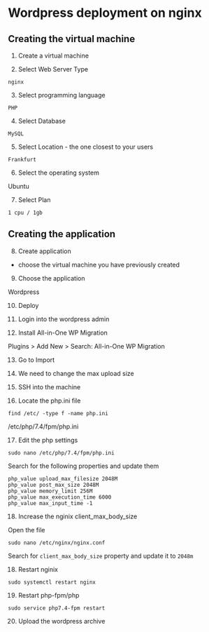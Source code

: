 # Wordpress deployment on nginx

##  Creating the virtual machine
1. Create a virtual machine

2. Select Web Server Type

```
nginx
```

3. Select programming language

```
PHP
```

4. Select Database

```
MySQL
```

5. Select Location - the one closest to your users

```
Frankfurt
```

6. Select the operating system

Ubuntu

7. Select Plan

```
1 cpu / 1gb
```

## Creating the application

8. Create application

- choose the virtual machine you have previously created

9. Choose the application

Wordpress

10. Deploy

11. Login into the wordpress admin

12. Install All-in-One WP Migration

Plugins > Add New > Search: All-in-One WP Migration

13. Go to Import

14. We need to change the max upload size

15. SSH into the machine

16. Locate the php.ini file

```
find /etc/ -type f -name php.ini
```

/etc/php/7.4/fpm/php.ini


17. Edit the php settings

```
sudo nano /etc/php/7.4/fpm/php.ini
```

Search for the following properties and update them

```
php_value upload_max_filesize 2048M
php_value post_max_size 2048M
php_value memory_limit 256M
php_value max_execution_time 6000
php_value max_input_time -1
```

18. Increase the nginix client_max_body_size

Open the file
```
sudo nano /etc/nginx/nginx.conf
```

Search for ```client_max_body_size``` property and update it to ```2048m```


18. Restart nginix

```
sudo systemctl restart nginx
```

19. Restart php-fpm/php

```
sudo service php7.4-fpm restart
```

20. Upload the wordpress archive

